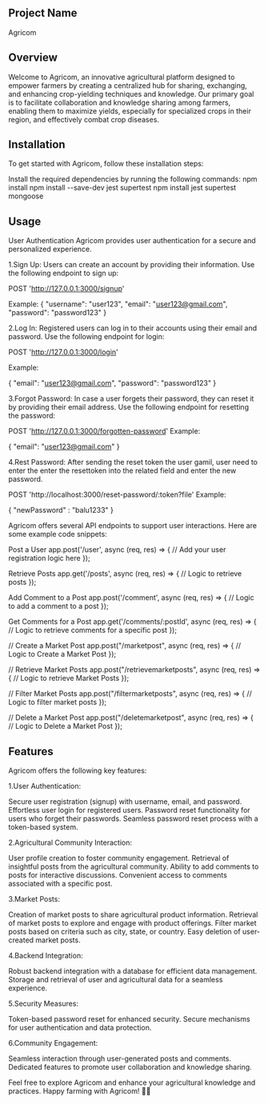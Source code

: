 ## Project Name

Agricom

## Overview

Welcome to Agricom, an innovative agricultural platform designed to empower farmers by creating a centralized hub for sharing, exchanging, and enhancing crop-yielding techniques and knowledge. Our primary goal is to facilitate collaboration and knowledge sharing among farmers, enabling them to maximize yields, especially for specialized crops in their region, and effectively combat crop diseases.

## Installation

To get started with Agricom, follow these installation steps:

Install the required dependencies by running the following commands:
npm install
npm install --save-dev jest supertest
npm install jest supertest mongoose

## Usage

User Authentication
Agricom provides user authentication for a secure and personalized experience.

1.Sign Up: Users can create an account by providing their information. Use the following endpoint to sign up:

POST 'http://127.0.0.1:3000/signup'

Example:
{
"username": "user123",
"email": "user123@gmail.com",
"password": "password123"
}

2.Log In: Registered users can log in to their accounts using their email and password. Use the following endpoint for login:

POST 'http://127.0.0.1:3000/login'

Example:

{
"email": "user123@gmail.com",
"password": "password123"
}

3.Forgot Password: In case a user forgets their password, they can reset it by providing their email address. Use the following endpoint for resetting the password:

POST 'http://127.0.0.1:3000/forgotten-password'
Example:

{
"email": "user123@gmail.com"
}

4.Rest Password: After sending the reset token the user gamil, user need to enter the enter the resettoken into the related field and enter the new password.

POST 'http://localhost:3000/reset-password/:token?file'
Example:

{
"newPassword" : "balu1233"
}

Agricom offers several API endpoints to support user interactions. Here are some example code snippets:

Post a User
app.post('/user', async (req, res) => {
// Add your user registration logic here
});

Retrieve Posts
app.get('/posts', async (req, res) => {
// Logic to retrieve posts
});

Add Comment to a Post
app.post('/comment', async (req, res) => {
// Logic to add a comment to a post
});

Get Comments for a Post
app.get('/comments/:postId', async (req, res) => {
// Logic to retrieve comments for a specific post
});

// Create a Market Post
app.post("/marketpost", async (req, res) => {
// Logic to Create a Market Post
});

// Retrieve Market Posts
app.post("/retrievemarketposts", async (req, res) => {
// Logic to retrieve Market Posts
});

// Filter Market Posts
app.post("/filtermarketposts", async (req, res) => {
// Logic to filter market posts
});

// Delete a Market Post
app.post("/deletemarketpost", async (req, res) => {
// Logic to Delete a Market Post
});

## Features

Agricom offers the following key features:

1.User Authentication:

Secure user registration (signup) with username, email, and password.
Effortless user login for registered users.
Password reset functionality for users who forget their passwords.
Seamless password reset process with a token-based system.

2.Agricultural Community Interaction:

User profile creation to foster community engagement.
Retrieval of insightful posts from the agricultural community.
Ability to add comments to posts for interactive discussions.
Convenient access to comments associated with a specific post.

3.Market Posts:

Creation of market posts to share agricultural product information.
Retrieval of market posts to explore and engage with product offerings.
Filter market posts based on criteria such as city, state, or country.
Easy deletion of user-created market posts.

4.Backend Integration:

Robust backend integration with a database for efficient data management.
Storage and retrieval of user and agricultural data for a seamless experience.

5.Security Measures:

Token-based password reset for enhanced security.
Secure mechanisms for user authentication and data protection.

6.Community Engagement:

Seamless interaction through user-generated posts and comments.
Dedicated features to promote user collaboration and knowledge sharing.

Feel free to explore Agricom and enhance your agricultural knowledge and practices.
Happy farming with Agricom! 🌱🚜
